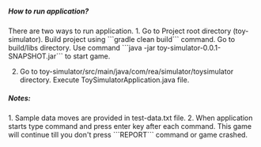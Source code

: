 <h5>How to run application?</h5>
There are two ways to run application.
1. Go to Project root directory (toy-simulator).
   Build project using ```gradle clean build``` command.
   Go to build/libs directory.
   Use command ```java -jar toy-simulator-0.0.1-SNAPSHOT.jar``` to start game.

2. Go to toy-simulator/src/main/java/com/rea/simulator/toysimulator directory.
   Execute ToySimulatorApplication.java file.
   
<h5>Notes:</h5>
1. Sample data moves are provided in test-data.txt file.
2. When application starts type command and press enter key after each command. This game will continue till you don't press ```REPORT``` command
   or game crashed.
